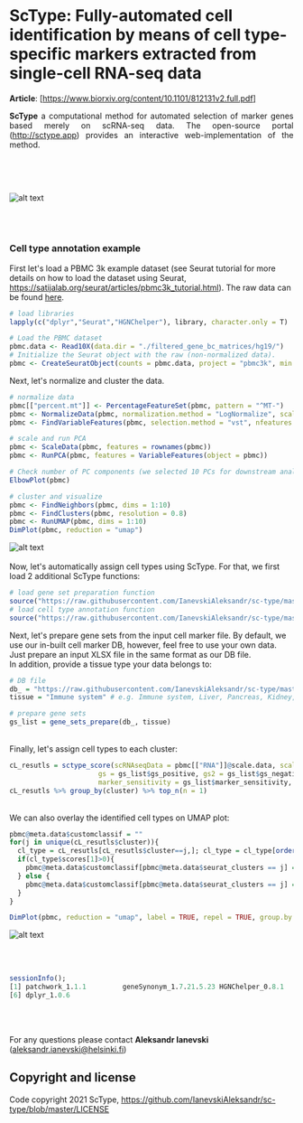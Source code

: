 
# ScType: Fully-automated cell identification by means of cell type-specific markers extracted from single-cell RNA-seq data

**Article**: [https://www.biorxiv.org/content/10.1101/812131v2.full.pdf]

<p style="text-align:justify;"> <b>ScType</b> a computational method for automated selection of marker genes based merely on scRNA-seq data. The open-source portal (<a href="//sctype.app">http://sctype.app</a>) provides an interactive web-implementation of the method.</p>

##
<br><br>

![alt text](https://github.com/IanevskiAleksandr/sc-type/blob/master/ScTypePlan.png)

<br><br>


### Cell type annotation example 

First let's load a PBMC 3k example dataset (see Seurat tutorial for more details on how to load the dataset using Seurat, https://satijalab.org/seurat/articles/pbmc3k_tutorial.html). The raw data can be found <a href='https://cf.10xgenomics.com/samples/cell/pbmc3k/pbmc3k_filtered_gene_bc_matrices.tar.gz' download>here</a>.

```R
# load libraries
lapply(c("dplyr","Seurat","HGNChelper"), library, character.only = T)

# Load the PBMC dataset
pbmc.data <- Read10X(data.dir = "./filtered_gene_bc_matrices/hg19/")
# Initialize the Seurat object with the raw (non-normalized data).
pbmc <- CreateSeuratObject(counts = pbmc.data, project = "pbmc3k", min.cells = 3, min.features = 200)
```

Next, let's normalize and cluster the data.

```R
# normalize data
pbmc[["percent.mt"]] <- PercentageFeatureSet(pbmc, pattern = "^MT-")
pbmc <- NormalizeData(pbmc, normalization.method = "LogNormalize", scale.factor = 10000)
pbmc <- FindVariableFeatures(pbmc, selection.method = "vst", nfeatures = 2000)

# scale and run PCA
pbmc <- ScaleData(pbmc, features = rownames(pbmc))
pbmc <- RunPCA(pbmc, features = VariableFeatures(object = pbmc))

# Check number of PC components (we selected 10 PCs for downstream analysis, based on Elbow plot)
ElbowPlot(pbmc)

# cluster and visualize
pbmc <- FindNeighbors(pbmc, dims = 1:10)
pbmc <- FindClusters(pbmc, resolution = 0.8)
pbmc <- RunUMAP(pbmc, dims = 1:10)
DimPlot(pbmc, reduction = "umap")
```
![alt text](https://raw.githubusercontent.com/IanevskiAleksandr/sc-type/master/fig1.png)
<br><br>
Now, let's automatically assign cell types using ScType. For that, we first load 2 additional ScType functions:

```R
# load gene set preparation function
source("https://raw.githubusercontent.com/IanevskiAleksandr/sc-type/master/R/gene_sets_prepare.R")
# load cell type annotation function
source("https://raw.githubusercontent.com/IanevskiAleksandr/sc-type/master/R/sctype_score_.R")

```

Next, let's prepare gene sets from the input cell marker file. By default, we use our in-built cell marker DB, however, feel free to use your own data.
Just prepare an input XLSX file in the same format as our DB file.
<br>In addition, provide a tissue type your data belongs to:

```R
# DB file
db_ = "https://raw.githubusercontent.com/IanevskiAleksandr/sc-type/master/ScTypeDB_short.xlsx";
tissue = "Immune system" # e.g. Immune system, Liver, Pancreas, Kidney, Eye, Brain

# prepare gene sets
gs_list = gene_sets_prepare(db_, tissue)

```

<br>
Finally, let's assign cell types to each cluster:

```R
cL_resutls = sctype_score(scRNAseqData = pbmc[["RNA"]]@scale.data, scaled = TRUE, 
                      gs = gs_list$gs_positive, gs2 = gs_list$gs_negative, 
                      marker_sensitivity = gs_list$marker_sensitivity, verbose=!0)
cL_resutls %>% group_by(cluster) %>% top_n(n = 1)                
```

<br>
We can also overlay the identified cell types on UMAP plot:

```R
pbmc@meta.data$customclassif = ""
for(j in unique(cL_resutls$cluster)){
  cl_type = cL_resutls[cL_resutls$cluster==j,]; cl_type = cl_type[order(cl_type$scores, decreasing = T), ]
  if(cl_type$scores[1]>0){
    pbmc@meta.data$customclassif[pbmc@meta.data$seurat_clusters == j] = as.character(cl_type$type[1])
  } else {
    pbmc@meta.data$customclassif[pbmc@meta.data$seurat_clusters == j] = "Unknown"
  }
}

DimPlot(pbmc, reduction = "umap", label = TRUE, repel = TRUE, group.by = 'customclassif')        

```
![alt text](https://raw.githubusercontent.com/IanevskiAleksandr/sc-type/master/fig2.png)


<br><br>

```R
sessionInfo();
[1] patchwork_1.1.1         geneSynonym_1.7.21.5.23 HGNChelper_0.8.1        SeuratObject_4.0.2      Seurat_4.0.3           
[6] dplyr_1.0.6            
```

<br><br>

For any questions please contact **Aleksandr Ianevski** (aleksandr.ianevski@helsinki.fi)

## Copyright and license

Code copyright 2021 ScType, https://github.com/IanevskiAleksandr/sc-type/blob/master/LICENSE

